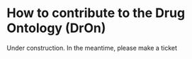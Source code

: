 # How to contribute to the Drug Ontology (DrOn)

Under construction. In the meantime, please make a ticket 